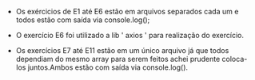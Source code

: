 - Os exércicios de E1 até E6 estão em arquivos separados cada um e todos estão com saída via console.log();
 
 - O exercício E6 foi utilizado a lib ' axios ' para realização do exercício.
 
 - Os exercícios E7 até E11 estão em um único arquivo já que todos dependiam do mesmo array para serem feitos
 achei prudente coloca-los juntos.Ambos estão com saída via console.log().
